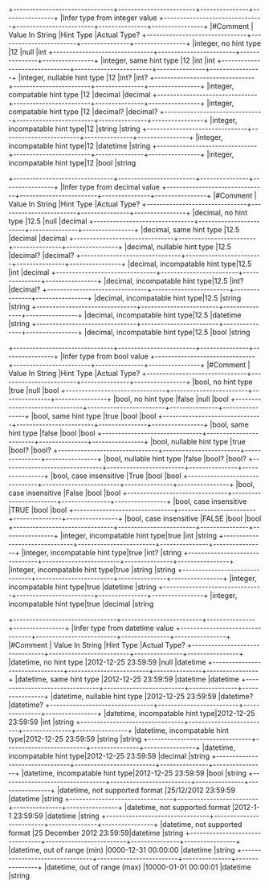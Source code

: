 ﻿+-------------------------------+------------------------+---------------+----------------+
|Infer type from integer value 
+-------------------------------+------------------------+---------------+----------------+
|#Comment                       | Value In String        |Hint Type      |Actual Type?
+-------------------------------+------------------------+---------------+----------------+
|integer, no hint type          |12                      |null           |int
+-------------------------------+------------------------+---------------+----------------+
|integer, same hint type        |12                      |int            |int
+-------------------------------+------------------------+---------------+----------------+
|integer, nullable hint type    |12                      |int?           |int?
+-------------------------------+------------------------+---------------+----------------+
|integer, compatable hint type  |12                      |decimal        |decimal
+-------------------------------+------------------------+---------------+----------------+
|integer, compatable hint type  |12                      |decimal?       |decimal?
+-------------------------------+------------------------+---------------+----------------+
|integer, incompatable hint type|12                      |string         |string
+-------------------------------+------------------------+---------------+----------------+
|integer, incompatable hint type|12                      |datetime       |string
+-------------------------------+------------------------+---------------+----------------+
|integer, incompatable hint type|12                      |bool           |string


+-------------------------------+------------------------+---------------+----------------+
|Infer type from decimal value 
+-------------------------------+------------------------+---------------+----------------+
|#Comment                       | Value In String        |Hint Type      |Actual Type?
+-------------------------------+------------------------+---------------+----------------+
|decimal, no hint type          |12.5                    |null           |decimal
+-------------------------------+------------------------+---------------+----------------+
|decimal, same hint type        |12.5                    |decimal        |decimal
+-------------------------------+------------------------+---------------+----------------+
|decimal, nullable hint type    |12.5                    |decimal?       |decimal?
+-------------------------------+------------------------+---------------+----------------+
|decimal, incompatable hint type|12.5                    |int            |decimal
+-------------------------------+------------------------+---------------+----------------+
|decimal, incompatable hint type|12.5                    |int?           |decimal?
+-------------------------------+------------------------+---------------+----------------+
|decimal, incompatable hint type|12.5                    |string         |string
+-------------------------------+------------------------+---------------+----------------+
|decimal, incompatable hint type|12.5                    |datetime       |string
+-------------------------------+------------------------+---------------+----------------+
|decimal, incompatable hint type|12.5                    |bool           |string


+-------------------------------+------------------------+---------------+----------------+
|Infer type from bool value 
+-------------------------------+------------------------+---------------+----------------+
|#Comment                       | Value In String        |Hint Type      |Actual Type?
+-------------------------------+------------------------+---------------+----------------+
|bool, no hint type             |true                    |null           |bool
+-------------------------------+------------------------+---------------+----------------+
|bool, no hint type             |false                   |null           |bool 
+-------------------------------+------------------------+---------------+----------------+
|bool, same hint type           |true                    |bool           |bool
+-------------------------------+------------------------+---------------+----------------+
|bool, same hint type           |false                   |bool           |bool
+-------------------------------+------------------------+---------------+----------------+
|bool, nullable hint type       |true                    |bool?          |bool?
+-------------------------------+------------------------+---------------+----------------+
|bool, nullable hint type       |false                   |bool?          |bool?
+-------------------------------+------------------------+---------------+----------------+
|bool, case insensitive         |True                    |bool           |bool
+-------------------------------+------------------------+---------------+----------------+
|bool, case insensitive         |False                   |bool           |bool
+-------------------------------+------------------------+---------------+----------------+
|bool, case insensitive         |TRUE                    |bool           |bool
+-------------------------------+------------------------+---------------+----------------+
|bool, case insensitive         |FALSE                   |bool           |bool
+-------------------------------+------------------------+---------------+----------------+
|integer, incompatable hint type|true                    |int            |string
+-------------------------------+------------------------+---------------+----------------+
|integer, incompatable hint type|true                    |int?           |string
+-------------------------------+------------------------+---------------+----------------+
|integer, incompatable hint type|true                    |string         |string
+-------------------------------+------------------------+---------------+----------------+
|integer, incompatable hint type|true                    |datetime       |string
+-------------------------------+------------------------+---------------+----------------+
|integer, incompatable hint type|true                    |decimal        |string

+--------------------------------+-------------------------+---------------+----------------+
|Infer type from datetime value 
+--------------------------------+-------------------------+---------------+----------------+
|#Comment                        | Value In String         |Hint Type      |Actual Type?
+--------------------------------+-------------------------+---------------+----------------+
|datetime, no hint type          |2012-12-25 23:59:59      |null           |datetime
+--------------------------------+-------------------------+---------------+----------------+
|datetime, same hint type        |2012-12-25 23:59:59      |datetime       |datetime
+--------------------------------+-------------------------+---------------+----------------+
|datetime, nullable hint type    |2012-12-25 23:59:59      |datetime?      |datetime?
+--------------------------------+-------------------------+---------------+----------------+
|datetime, incompatable hint type|2012-12-25 23:59:59      |int            |string
+--------------------------------+-------------------------+---------------+----------------+
|datetime, incompatable hint type|2012-12-25 23:59:59      |string         |string
+--------------------------------+-------------------------+---------------+----------------+
|datetime, incompatable hint type|2012-12-25 23:59:59      |decimal        |string
+--------------------------------+-------------------------+---------------+----------------+
|datetime, incompatable hint type|2012-12-25 23:59:59      |bool           |string
+--------------------------------+-------------------------+---------------+----------------+
|datetime, not supported format  |25/12/2012 23:59:59      |datetime       |string
+--------------------------------+-------------------------+---------------+----------------+
|datetime, not supported format  |2012-1-1 23:59:59        |datetime       |string
+--------------------------------+-------------------------+---------------+----------------+
|datetime, not supported format  |25 December 2012 23:59:59|datetime       |string
+--------------------------------+-------------------------+---------------+----------------+
|datetime, out of range (min)    |0000-12-31 00:00:00      |datetime       |string
+--------------------------------+-------------------------+---------------+----------------+
|datetime, out of range (max)    |10000-01-01 00:00:01     |datetime       |string